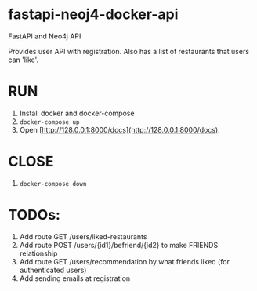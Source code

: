# fastapi-neoj4-docker-api
FastAPI and Neo4j API

Provides user API with registration.
Also has a list of restaurants that users can 'like'.

# RUN
1. Install docker and docker-compose
2. ```docker-compose up```
3. Open [http://128.0.0.1:8000/docs](http://128.0.0.1:8000/docs).

# CLOSE
1. ```docker-compose down```

# TODOs:
1. Add route GET /users/liked-restaurants
2. Add route POST /users/{id1}/befriend/{id2} to make FRIENDS relationship
3. Add route GET /users/recommendation by what friends liked (for authenticated users)
4. Add sending emails at registration
